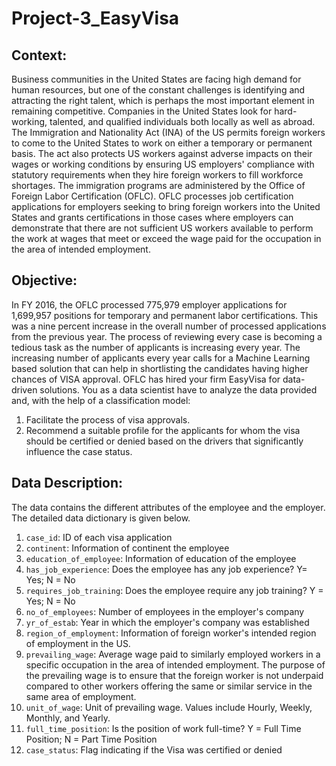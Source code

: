 # Project-3_EasyVisa
## **Context:**
Business communities in the United States are facing high demand for human resources, but one of the constant challenges is identifying and attracting the right talent, which is perhaps the most important element in remaining competitive. Companies in the United States look for hard-working, talented, and qualified individuals both locally as well as abroad.
The Immigration and Nationality Act (INA) of the US permits foreign workers to come to the United States to work on either a temporary or permanent basis. The act also protects US workers against adverse impacts on their wages or working conditions by ensuring US employers' compliance with statutory requirements when they hire foreign workers to fill workforce shortages. The immigration programs are administered by the Office of Foreign Labor Certification (OFLC).
OFLC processes job certification applications for employers seeking to bring foreign workers into the United States and grants certifications in those cases where employers can demonstrate that there are not sufficient US workers available to perform the work at wages that meet or exceed the wage paid for the occupation in the area of intended employment.

## **Objective:**

In FY 2016, the OFLC processed 775,979 employer applications for 1,699,957 positions for temporary and permanent labor certifications. This was a nine percent increase in the overall number of processed applications from the previous year. The process of reviewing every case is becoming a tedious task as the number of applicants is increasing every year.
The increasing number of applicants every year calls for a Machine Learning based solution that can help in shortlisting the candidates having higher chances of VISA approval. OFLC has hired your firm EasyVisa for data-driven solutions. You as a data scientist have to analyze the data provided and, with the help of a classification model:
1. Facilitate the process of visa approvals.
2. Recommend a suitable profile for the applicants for whom the visa should be certified or denied based on the drivers that significantly influence the case status.

## **Data Description:**

The data contains the different attributes of the employee and the employer. The detailed data dictionary is given below.
1) `case_id`: ID of each visa application
2) `continent`: Information of continent the employee
3) `education_of_employee`: Information of education of the employee
4) `has_job_experience`: Does the employee has any job experience? Y= Yes; N = No
5) `requires_job_training`: Does the employee require any job training? Y = Yes; N = No
6) `no_of_employees`: Number of employees in the employer's company
7) `yr_of_estab`: Year in which the employer's company was established
8) `region_of_employment`: Information of foreign worker's intended region of employment in the US.
9) `prevailing_wage`: Average wage paid to similarly employed workers in a specific occupation in the area of intended employment. The purpose of the prevailing wage is to ensure that the foreign worker is not underpaid compared to other workers offering the same or similar service in the same area of employment.
10) `unit_of_wage`: Unit of prevailing wage. Values include Hourly, Weekly, Monthly, and Yearly.
11) `full_time_position`: Is the position of work full-time? Y = Full Time Position; N = Part Time Position
12) `case_status`: Flag indicating if the Visa was certified or denied
